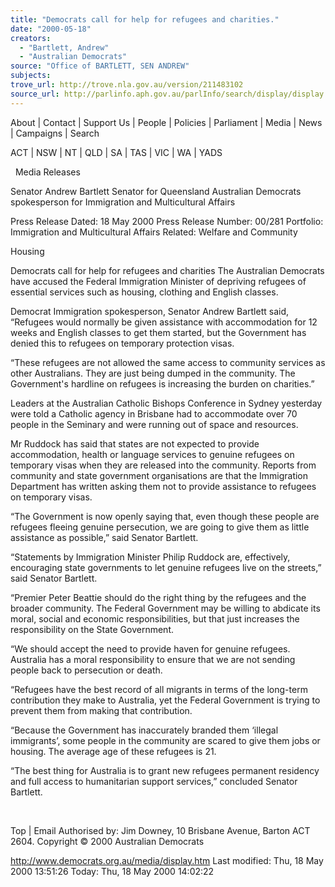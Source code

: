 ```yaml
---
title: "Democrats call for help for refugees and charities."
date: "2000-05-18"
creators:
  - "Bartlett, Andrew"
  - "Australian Democrats"
source: "Office of BARTLETT, SEN ANDREW"
subjects:
trove_url: http://trove.nla.gov.au/version/211483102
source_url: http://parlinfo.aph.gov.au/parlInfo/search/display/display.w3p;query=Id%3A%22media/pressrel/HMI16%22
---
```


 About | Contact | Support Us | People | Policies | Parliament | Media | News | Campaigns | Search

 ACT | NSW | NT | QLD | SA | TAS | VIC | WA | YADS

   Media Releases

 Senator Andrew Bartlett Senator for Queensland Australian Democrats spokesperson for Immigration and Multicultural Affairs

 Press Release Dated: 18 May 2000 Press Release Number: 00/281 Portfolio: Immigration and Multicultural Affairs Related: Welfare and Community

 Housing

 Democrats call for help for refugees and charities The Australian Democrats have accused the Federal Immigration Minister of depriving refugees of essential services such as housing, clothing and English classes.

 Democrat Immigration spokesperson, Senator Andrew Bartlett said, “Refugees would normally be given assistance with accommodation for 12 weeks and English classes to get them started, but the Government has denied this to refugees on temporary protection visas.

 “These refugees are not allowed the same access to community services as other Australians. They are just being dumped in the community. The Government's hardline on refugees is increasing the burden on charities.”

 Leaders at the Australian Catholic Bishops Conference in Sydney yesterday were told a Catholic agency in Brisbane had to accommodate over 70 people in the Seminary and were running out of space and resources.

 Mr Ruddock has said that states are not expected to provide accommodation, health or language services to genuine refugees on temporary visas when they are released into the community. Reports from community and state government organisations are that the Immigration Department has written asking them not to provide assistance to refugees on temporary visas.

 “The Government is now openly saying that, even though these people are refugees fleeing genuine persecution, we are going to give them as little assistance as possible,” said Senator Bartlett.

 “Statements by Immigration Minister Philip Ruddock are, effectively, encouraging state governments to let genuine refugees live on the streets,” said Senator Bartlett.

 “Premier Peter Beattie should do the right thing by the refugees and the broader community. The Federal Government may be willing to abdicate its moral, social and economic responsibilities, but that just increases the responsibility on the State Government.

 “We should accept the need to provide haven for genuine refugees. Australia has a moral responsibility to ensure that we are not sending people back to persecution or death.

 “Refugees have the best record of all migrants in terms of the long-term contribution they make to Australia, yet the Federal Government is trying to prevent them from making that contribution.

 “Because the Government has inaccurately branded them ‘illegal immigrants’, some people in the community are scared to give them jobs or housing. The average age of these refugees is 21.

 “The best thing for Australia is to grant new refugees permanent residency and full access to humanitarian support services,” concluded Senator Bartlett.

  

 Top | Email Authorised by: Jim Downey, 10 Brisbane Avenue, Barton ACT 2604. Copyright © 2000 Australian Democrats

 http://www.democrats.org.au/media/display.htm Last modified: Thu, 18 May 2000 13:51:26 Today: Thu, 18 May 2000 14:02:22  

